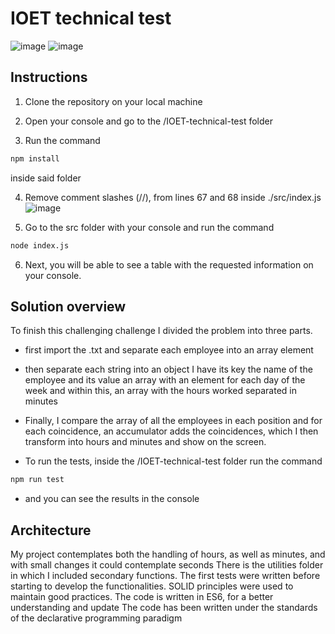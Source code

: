 # IOET technical test
![image](https://user-images.githubusercontent.com/70674906/150671942-3d351435-ec09-4228-b999-d799de216893.png)
![image](https://user-images.githubusercontent.com/70674906/150671965-f06c7bca-62a1-48ba-bca3-dd519e09897c.png)




## Instructions
1. Clone the repository on your local machine

2. Open your console and go to the /IOET-technical-test folder

3. Run the command 
```bash
npm install
``` 
inside said folder

4. Remove comment slashes (//),
from lines 67 and 68 inside ./src/index.js
![image](https://user-images.githubusercontent.com/70674906/150670955-b9eabdc5-a6c3-42ce-9fbd-69a1d712d4d7.png)

5. Go to the src folder with your console and run the command
```bash
node index.js
``` 

6. Next, you will be able to see a table with the requested information on your console.



## Solution overview

To finish this challenging challenge I divided the problem into three parts.

- first import the .txt and separate each employee into an array element

- then separate each string into an object I have its key the name of the employee and its value an array with an element for each day of the week and within this, an array with the hours worked separated in minutes


- Finally, I compare the array of all the employees in each position and for each coincidence, an accumulator adds the coincidences, which I then transform into hours and minutes and show on the screen.

- To run the tests, inside the /IOET-technical-test folder run the command
```bash
npm run test
``` 
-   and you can see the results in the console

## Architecture
My project contemplates both the handling of hours, as well as minutes, and with small changes it could contemplate seconds
There is the utilities folder in which I included secondary functions.
The first tests were written before starting to develop the functionalities.
SOLID principles were used to maintain good practices.
The code is written in ES6, for a better understanding and update
The code has been written under the standards of the declarative programming paradigm



















